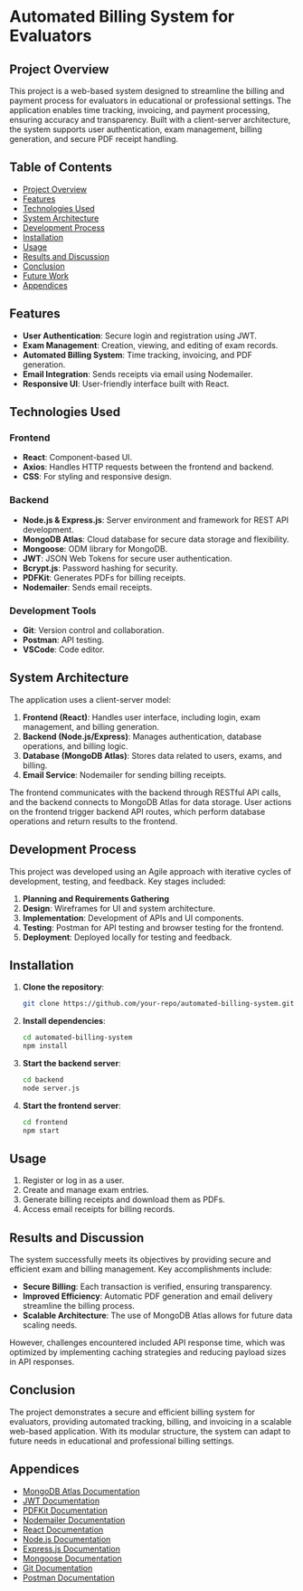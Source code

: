 # Automated Billing System for Evaluators

## Project Overview
This project is a web-based system designed to streamline the billing and payment process for evaluators in educational or professional settings. The application enables time tracking, invoicing, and payment processing, ensuring accuracy and transparency. Built with a client-server architecture, the system supports user authentication, exam management, billing generation, and secure PDF receipt handling.

## Table of Contents
- [Project Overview](#project-overview)
- [Features](#features)
- [Technologies Used](#technologies-used)
- [System Architecture](#system-architecture)
- [Development Process](#development-process)
- [Installation](#installation)
- [Usage](#usage)
- [Results and Discussion](#results-and-discussion)
- [Conclusion](#conclusion)
- [Future Work](#future-work)
- [Appendices](#appendices)

## Features
- **User Authentication**: Secure login and registration using JWT.
- **Exam Management**: Creation, viewing, and editing of exam records.
- **Automated Billing System**: Time tracking, invoicing, and PDF generation.
- **Email Integration**: Sends receipts via email using Nodemailer.
- **Responsive UI**: User-friendly interface built with React.

## Technologies Used
### Frontend
- **React**: Component-based UI.
- **Axios**: Handles HTTP requests between the frontend and backend.
- **CSS**: For styling and responsive design.

### Backend
- **Node.js & Express.js**: Server environment and framework for REST API development.
- **MongoDB Atlas**: Cloud database for secure data storage and flexibility.
- **Mongoose**: ODM library for MongoDB.
- **JWT**: JSON Web Tokens for secure user authentication.
- **Bcrypt.js**: Password hashing for security.
- **PDFKit**: Generates PDFs for billing receipts.
- **Nodemailer**: Sends email receipts.

### Development Tools
- **Git**: Version control and collaboration.
- **Postman**: API testing.
- **VSCode**: Code editor.

## System Architecture
The application uses a client-server model:
1. **Frontend (React)**: Handles user interface, including login, exam management, and billing generation.
2. **Backend (Node.js/Express)**: Manages authentication, database operations, and billing logic.
3. **Database (MongoDB Atlas)**: Stores data related to users, exams, and billing.
4. **Email Service**: Nodemailer for sending billing receipts.

The frontend communicates with the backend through RESTful API calls, and the backend connects to MongoDB Atlas for data storage. User actions on the frontend trigger backend API routes, which perform database operations and return results to the frontend.

## Development Process
This project was developed using an Agile approach with iterative cycles of development, testing, and feedback. Key stages included:
1. **Planning and Requirements Gathering**
2. **Design**: Wireframes for UI and system architecture.
3. **Implementation**: Development of APIs and UI components.
4. **Testing**: Postman for API testing and browser testing for the frontend.
5. **Deployment**: Deployed locally for testing and feedback.

## Installation
1. **Clone the repository**:
   ```bash
   git clone https://github.com/your-repo/automated-billing-system.git
   ```
2. **Install dependencies**:
   ```bash
   cd automated-billing-system
   npm install
   ```
3. **Start the backend server**:
   ```bash
   cd backend
   node server.js
   ```
4. **Start the frontend server**:
   ```bash
   cd frontend
   npm start
   ```

## Usage
1. Register or log in as a user.
2. Create and manage exam entries.
3. Generate billing receipts and download them as PDFs.
4. Access email receipts for billing records.

## Results and Discussion
The system successfully meets its objectives by providing secure and efficient exam and billing management. Key accomplishments include:
- **Secure Billing**: Each transaction is verified, ensuring transparency.
- **Improved Efficiency**: Automatic PDF generation and email delivery streamline the billing process.
- **Scalable Architecture**: The use of MongoDB Atlas allows for future data scaling needs.

However, challenges encountered included API response time, which was optimized by implementing caching strategies and reducing payload sizes in API responses.

## Conclusion
The project demonstrates a secure and efficient billing system for evaluators, providing automated tracking, billing, and invoicing in a scalable web-based application. With its modular structure, the system can adapt to future needs in educational and professional billing settings.

## Appendices
- [MongoDB Atlas Documentation](https://www.mongodb.com/docs/atlas/)
- [JWT Documentation](https://jwt.io/introduction/)
- [PDFKit Documentation](http://pdfkit.org/)
- [Nodemailer Documentation](https://nodemailer.com/about/)
- [React Documentation](https://reactjs.org/docs/getting-started.html)
- [Node.js Documentation](https://nodejs.org/en/docs/)
- [Express.js Documentation](https://expressjs.com/)
- [Mongoose Documentation](https://mongoosejs.com/docs/)
- [Git Documentation](https://git-scm.com/doc)
- [Postman Documentation](https://learning.postman.com/docs/getting-started/introduction/)
